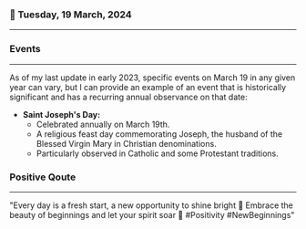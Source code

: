 ### 📅 Tuesday, 19 March, 2024
------
### Events
------
As of my last update in early 2023, specific events on March 19 in any given year can vary, but I can provide an example of an event that is historically significant and has a recurring annual observance on that date:

- **Saint Joseph's Day:** 
  - Celebrated annually on March 19th.
  - A religious feast day commemorating Joseph, the husband of the Blessed Virgin Mary in Christian denominations.
  - Particularly observed in Catholic and some Protestant traditions.

### Positive Qoute
------
"Every day is a fresh start, a new opportunity to shine bright 🌟 Embrace the beauty of beginnings and let your spirit soar 💫 #Positivity #NewBeginnings"
